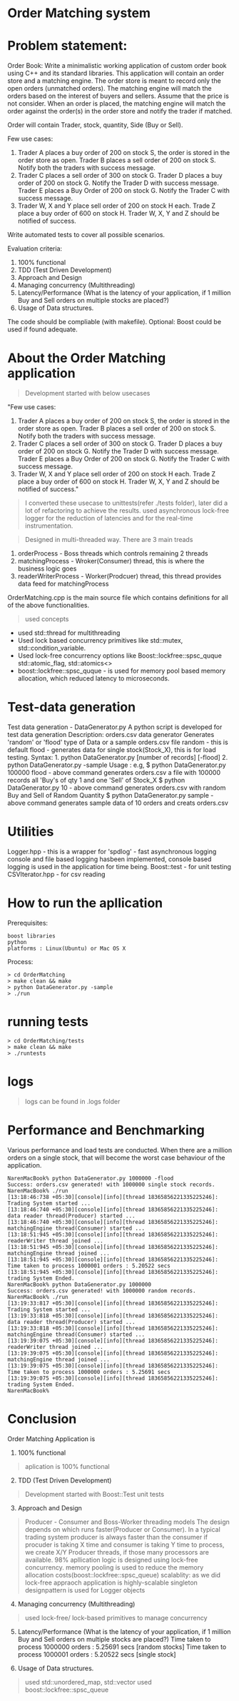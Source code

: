 # Order Matching system
# Problem statement:
Order Book: Write a minimalistic working application of custom order book using C++ and its standard libraries. This application will contain an order store and a matching engine. The order store is meant to record only the open orders (unmatched orders). The matching engine will match the orders based on the interest of buyers and sellers. Assume that the price is not consider. When an order is placed, the matching engine will match the order against the order(s) in the order store and notify the trader if matched.

Order will contain Trader, stock, quantity, Side (Buy or Sell).

Few use cases: 
1) Trader A places a buy order of 200 on stock S, the order is stored in the order store as open. Trader B places a sell order of 200 on stock S. Notify both the traders with success message.
2) Trader C places a sell order of 300 on stock G. Trader D places a buy order of 200 on stock G. Notify the Trader D with success message. Trader E places a Buy Order of 200 on stock G. Notify the Trader C with success message.
3) Trader W, X and Y place sell order of 200 on stock H each. Trade Z place a buy order of 600 on stock H. Trader W, X, Y and Z should be notified of success.

Write automated tests to cover all possible scenarios.

Evaluation criteria:
1. 100% functional
2. TDD (Test Driven Development)
3. Approach and Design
4. Managing concurrency (Multithreading)
5. Latency/Performance (What is the latency of your application, if 1 million Buy and Sell orders on multiple stocks are placed?)
6. Usage of Data structures.

The code should be compliable (with makefile).
Optional: Boost could be used if found adequate.

# About the Order Matching application
> Development started with below usecases

"Few use cases: 
1) Trader A places a buy order of 200 on stock S, the order is stored in the order store as open. Trader B places a sell order of 200 on stock S. Notify both the traders with success message.
2) Trader C places a sell order of 300 on stock G. Trader D places a buy order of 200 on stock G. Notify the Trader D with success message. Trader E places a Buy Order of 200 on stock G. Notify the Trader C with success message.
3) Trader W, X and Y place sell order of 200 on stock H each. Trade Z place a buy order of 600 on stock H. Trader W, X, Y and Z should be notified of success."

> I converted these usecase to unittests(refer ./tests folder), later did a lot of refactoring to achieve the results.
> used asynchronous lock-free logger for the reduction of latencies and for the real-time instrumentation.

> Designed in multi-threaded way.
There are 3 main treads
1. orderProcess - Boss threads which controls remaining 2 threads
2. matchingProcess - Wroker(Consumer) thread,  this is where the business logic goes
3. readerWriterProcess - Worker(Prodcuer) thread, this thread provides data feed for matchingProcess

OrderMatching.cpp is the main source file which contains definitions for all of the above functionalities.
> used concepts

* used std::thread for multithreading
* Used lock based concurrency primitives like std::mutex, std::condition_variable.
* Used lock-free concurrency options like Boost::lockfree::spsc_quque std::atomic_flag, std::atomics<>
* boost::lockfree::spsc_quque - is used for memory pool based memory allocation, which reduced latency to microseconds.

# Test-data generation
Test data generation - DataGenerator.py
        A python script is developed for test data generation
Description: 
    orders.csv data generator
    Generates 'random' or 'flood' type of Data or a sample orders.csv file
    random - this is default
    flood - generates data for single stock(Stock_X),
            this is for load testing.
Syntax:
    1. python DataGenerator.py [number of records] [-flood]
    2. python DataGenerator.py -sample
Usage :
    e.g,
    $ python DataGenerator.py 100000 flood 
    - above command generates orders.csv a file with 100000 records all 'Buy's of qty 1 and one 'Sell' of Stock_X
    $ python DataGenerator.py 10
    - above command generates orders.csv with random Buy and Sell of Random Quantity
    $ python DataGenerator.py sample
    - above command generates sample data of 10 orders and creats orders.csv

# Utilities

Logger.hpp - this is a wrapper for 'spdlog' - fast asynchronous logging
    console and file based logging hasbeen implemented, console based logging is used in the application for time being.
Boost::test - for unit testing
CSVIterator.hpp - for csv reading

# How to run the apllication

Prerequisites:

    boost libraries
    python
    platforms : Linux(Ubuntu) or Mac OS X

Process:

    > cd OrderMatching
    > make clean && make
    > python DataGenerator.py -sample
    > ./run

# running tests

    > cd OrderMatching/tests
    > make clean && make
    > ./runtests

# logs
> logs can be found in .logs folder

# Performance and Benchmarking
Various performance and load tests are conducted.
When there are a million orders on a single stock, that will become the worst case behaviour of the application.

    NarenMacBook% python DataGenerator.py 1000000 -flood
    Success: orders.csv generated! with 1000000 single stock records.
    NarenMacBook% ./run
    [13:18:46:738 +05:30][console][info][thread 18365856221335225246]: Trading System started ...
    [13:18:46:740 +05:30][console][info][thread 18365856221335225246]: data reader thread(Producer) started ...
    [13:18:46:740 +05:30][console][info][thread 18365856221335225246]: matchingEngine thread(Consumer) started ...
    [13:18:51:945 +05:30][console][info][thread 18365856221335225246]: readerWriter thread joined ...
    [13:18:51:945 +05:30][console][info][thread 18365856221335225246]: matchingEngine thread joined ...
    [13:18:51:945 +05:30][console][info][thread 18365856221335225246]: Time taken to process 1000001 orders : 5.20522 secs
    [13:18:51:945 +05:30][console][info][thread 18365856221335225246]: trading System Ended.
    NarenMacBook% python DataGenerator.py 1000000
    Success: orders.csv generated! with 1000000 random records.
    NarenMacBook% ./run
    [13:19:33:817 +05:30][console][info][thread 18365856221335225246]: Trading System started ...
    [13:19:33:818 +05:30][console][info][thread 18365856221335225246]: data reader thread(Producer) started ...
    [13:19:33:818 +05:30][console][info][thread 18365856221335225246]: matchingEngine thread(Consumer) started ...
    [13:19:39:075 +05:30][console][info][thread 18365856221335225246]: readerWriter thread joined ...
    [13:19:39:075 +05:30][console][info][thread 18365856221335225246]: matchingEngine thread joined ...
    [13:19:39:075 +05:30][console][info][thread 18365856221335225246]: Time taken to process 1000000 orders : 5.25691 secs
    [13:19:39:075 +05:30][console][info][thread 18365856221335225246]: trading System Ended.
    NarenMacBook%

# Conclusion
Order Matching Application is 

1. 100% functional
> aplication is 100% functional

2. TDD (Test Driven Development)

> Development started with Boost::Test unit tests

3. Approach and Design

> Producer - Consumer and Boss-Worker threading models
    The design depends on which runs faster(Producer or Consumer).
    In a typical trading system producer is always faster than the consumer
    if procuder is taking X time and consumer is taking Y time to process, 
    we create X/Y Producer threads, if those many processors are available.
    98% apllication logic is designed using lock-free concurrency.
    memory pooling is used to reduce the memory allocation costs(boost::lockfree::spsc_queue)
> scalablity: as we did lock-free appraoch application is highly-scalable
> singleton designpattern is used for Logger objects

4. Managing concurrency (Multithreading)

> used lock-free/ lock-based primitives to manage concurrency

5. Latency/Performance (What is the latency of your application, if 1 million Buy and Sell orders on multiple stocks are placed?)
    Time taken to process 1000000 orders : 5.25691 secs [random stocks]
    Time taken to process 1000001 orders : 5.20522 secs [single stock]

6. Usage of Data structures.
> used std::unordered_map, std::vector
> used boost::lockfree::spsc_queue

